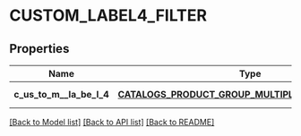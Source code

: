# CUSTOM_LABEL4_FILTER

## Properties
Name | Type | Description | Notes
------------ | ------------- | ------------- | -------------
**c_us_to_m__la_be_l_4** | [**CATALOGS_PRODUCT_GROUP_MULTIPLE_STRING_CRITERIA**](.md) |  | [default to null]

[[Back to Model list]](../README.md#documentation-for-models) [[Back to API list]](../README.md#documentation-for-api-endpoints) [[Back to README]](../README.md)


